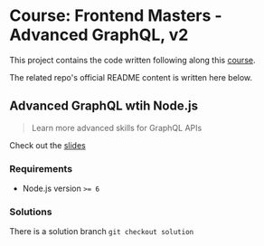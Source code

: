 # Course: Frontend Masters - Advanced GraphQL, v2

This project contains the code written following along this [course](https://frontendmasters.com/courses/advanced-graphql-v2/).

The related repo's official README content is written here below.

## Advanced GraphQL wtih Node.js

> Learn more advanced skills for GraphQL APIs

Check out the [slides](https://docs.google.com/presentation/d/1DaTDx2Jdolkws2xPx44ee6WuQYMiIAyaaEmN-IBaW1s/edit?usp=sharing)

### Requirements

- Node.js version `>= 6`

### Solutions

There is a solution branch
`git checkout solution`
